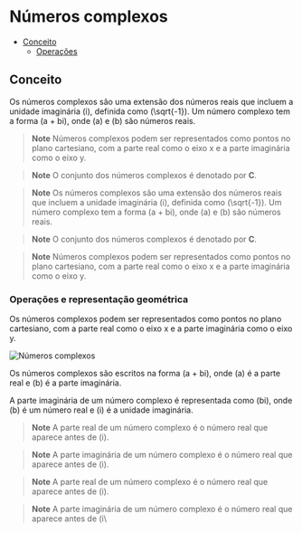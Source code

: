 # Números complexos

- [Conceito](#conceito)
  - [Operações](#operacoes-e-representacao-geometrica)

<a name="conceito"></a>
## Conceito

Os números complexos são uma extensão dos números reais que incluem a unidade imaginária \(i\), definida como \(\sqrt{-1}\). Um número complexo tem a forma \(a + bi\), onde \(a\) e \(b\) são números reais.

> **Note**
> Números complexos podem ser representados como pontos no plano cartesiano, com a parte real como o eixo x e a parte imaginária como o eixo y.

> **Note**
> O conjunto dos números complexos é denotado por **C**.

> **Note**
> Os números complexos são uma extensão dos números reais que incluem a unidade imaginária \(i\), definida como \(\sqrt{-1}\). Um número complexo tem a forma \(a + bi\), onde \(a\) e \(b\) são números reais.

> **Note**
> O conjunto dos números complexos é denotado por **C**.

> **Note**
> Números complexos podem ser representados como pontos no plano cartesiano, com a parte real como o eixo x e a parte imaginária como o eixo y.

<a name="operacoes-e-representacao-geometrica"></a>
### Operações e representação geométrica

Os números complexos podem ser representados como pontos no plano cartesiano, com a parte real como o eixo x e a parte imaginária como o eixo y.

![Números complexos](../images/complex-plane.png)

Os números complexos são escritos na forma \(a + bi\), onde \(a\) é a parte real e \(b\) é a parte imaginária.

A parte imaginária de um número complexo é representada como \(bi\), onde \(b\) é um número real e \(i\) é a unidade imaginária.

> **Note**
> A parte real de um número complexo é o número real que aparece antes de \(i\).

> **Note**
> A parte imaginária de um número complexo é o número real que aparece antes de \(i\).

> **Note**
> A parte real de um número complexo é o número real que aparece antes de \(i\).

> **Note**
> A parte imaginária de um número complexo é o número real que aparece antes de \(i\
